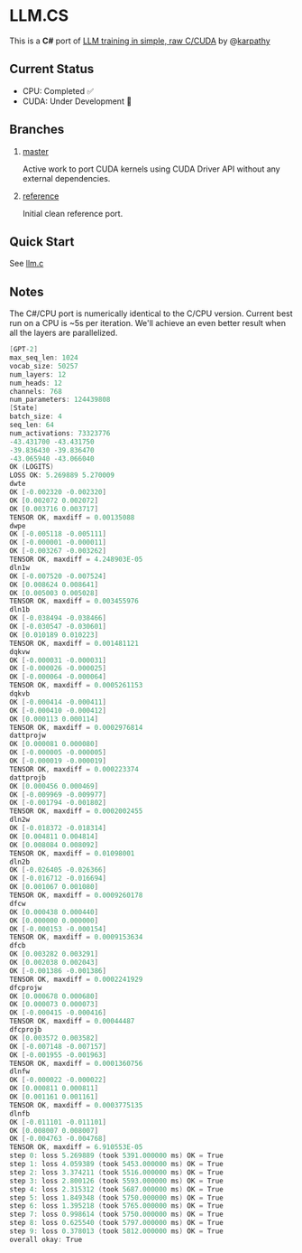 # LLM.CS

This is a **C#** port of [LLM training in simple, raw C/CUDA](https://github.com/karpathy/llm.c) by @[karpathy](https://github.com/karpathy) 

## Current Status

- CPU: Completed ✅ 
- CUDA: Under Development 🚧
 
## Branches

1. [master](https://github.com/azret/llm.cs/tree/master)

     Active work to port CUDA kernels using CUDA Driver API without any external dependencies.

2. [reference](https://github.com/azret/llm.cs/tree/reference)

     Initial clean reference port.

## Quick Start

See [llm.c](https://github.com/karpathy/llm.c)


## Notes

The C#/CPU port is numerically identical to the C/CPU version. Current best run on a CPU is ~5s per iteration. We'll achieve an even better result when all the layers are parallelized.

```c
[GPT-2]
max_seq_len: 1024
vocab_size: 50257
num_layers: 12
num_heads: 12
channels: 768
num_parameters: 124439808
[State]
batch_size: 4
seq_len: 64
num_activations: 73323776
-43.431700 -43.431750
-39.836430 -39.836470
-43.065940 -43.066040
OK (LOGITS)
LOSS OK: 5.269889 5.270009
dwte
OK [-0.002320 -0.002320]
OK [0.002072 0.002072]
OK [0.003716 0.003717]
TENSOR OK, maxdiff = 0.00135088
dwpe
OK [-0.005118 -0.005111]
OK [-0.000001 -0.000011]
OK [-0.003267 -0.003262]
TENSOR OK, maxdiff = 4.248903E-05
dln1w
OK [-0.007520 -0.007524]
OK [0.008624 0.008641]
OK [0.005003 0.005028]
TENSOR OK, maxdiff = 0.003455976
dln1b
OK [-0.038494 -0.038466]
OK [-0.030547 -0.030601]
OK [0.010189 0.010223]
TENSOR OK, maxdiff = 0.001481121
dqkvw
OK [-0.000031 -0.000031]
OK [-0.000026 -0.000025]
OK [-0.000064 -0.000064]
TENSOR OK, maxdiff = 0.0005261153
dqkvb
OK [-0.000414 -0.000411]
OK [-0.000410 -0.000412]
OK [0.000113 0.000114]
TENSOR OK, maxdiff = 0.0002976814
dattprojw
OK [0.000081 0.000080]
OK [-0.000005 -0.000005]
OK [-0.000019 -0.000019]
TENSOR OK, maxdiff = 0.000223374
dattprojb
OK [0.000456 0.000469]
OK [-0.009969 -0.009977]
OK [-0.001794 -0.001802]
TENSOR OK, maxdiff = 0.0002002455
dln2w
OK [-0.018372 -0.018314]
OK [0.004811 0.004814]
OK [0.008084 0.008092]
TENSOR OK, maxdiff = 0.01098001
dln2b
OK [-0.026405 -0.026366]
OK [-0.016712 -0.016694]
OK [0.001067 0.001080]
TENSOR OK, maxdiff = 0.0009260178
dfcw
OK [0.000438 0.000440]
OK [0.000000 0.000000]
OK [-0.000153 -0.000154]
TENSOR OK, maxdiff = 0.0009153634
dfcb
OK [0.003282 0.003291]
OK [0.002038 0.002043]
OK [-0.001386 -0.001386]
TENSOR OK, maxdiff = 0.0002241929
dfcprojw
OK [0.000678 0.000680]
OK [0.000073 0.000073]
OK [-0.000415 -0.000416]
TENSOR OK, maxdiff = 0.00044487
dfcprojb
OK [0.003572 0.003582]
OK [-0.007148 -0.007157]
OK [-0.001955 -0.001963]
TENSOR OK, maxdiff = 0.0001360756
dlnfw
OK [-0.000022 -0.000022]
OK [0.000811 0.000811]
OK [0.001161 0.001161]
TENSOR OK, maxdiff = 0.0003775135
dlnfb
OK [-0.011101 -0.011101]
OK [0.008007 0.008007]
OK [-0.004763 -0.004768]
TENSOR OK, maxdiff = 6.910553E-05
step 0: loss 5.269889 (took 5391.000000 ms) OK = True
step 1: loss 4.059389 (took 5453.000000 ms) OK = True
step 2: loss 3.374211 (took 5516.000000 ms) OK = True
step 3: loss 2.800126 (took 5593.000000 ms) OK = True
step 4: loss 2.315312 (took 5687.000000 ms) OK = True
step 5: loss 1.849348 (took 5750.000000 ms) OK = True
step 6: loss 1.395218 (took 5765.000000 ms) OK = True
step 7: loss 0.998614 (took 5750.000000 ms) OK = True
step 8: loss 0.625540 (took 5797.000000 ms) OK = True
step 9: loss 0.378013 (took 5812.000000 ms) OK = True
overall okay: True
```
